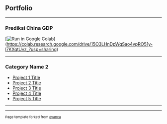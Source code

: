 ## Portfolio
---

### Prediksi China GDP

[![Run in Google Colab](https://img.shields.io/badge/prediksi__china__gdp-google-FDBA18)]
(https://colab.research.google.com/drive/15O3LHnDpWqSao4vpRO51y-l7KXqtUvz_?usp=sharing)

---

### Category Name 2

- [Project 1 Title](http://example.com/)
- [Project 2 Title](http://example.com/)
- [Project 3 Title](http://example.com/)
- [Project 4 Title](http://example.com/)
- [Project 5 Title](http://example.com/)

---




---
<p style="font-size:11px">Page template forked from <a href="https://github.com/evanca/quick-portfolio">evanca</a></p>
<!-- Remove above link if you don't want to attibute -->
